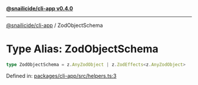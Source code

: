 [**@snailicide/cli-app v0.4.0**](../README.md)

---

[@snailicide/cli-app](../README.md) / ZodObjectSchema

# Type Alias: ZodObjectSchema

```ts
type ZodObjectSchema = z.AnyZodObject | z.ZodEffects<z.AnyZodObject>
```

Defined in:
[packages/cli-app/src/helpers.ts:3](https://github.com/gbtunney/snailicide-monorepo/blob/master/packages/cli-app/src/helpers.ts#L3)

